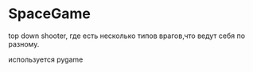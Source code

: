 # SpaceGame
top down shooter, где есть несколько типов врагов,что ведут себя по разному.


используется pygame
